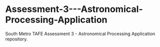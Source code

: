 # Assessment-3---Astronomical-Processing-Application
South Metro TAFE Assessment 3 - Astronomical Processing Application repository.
